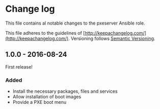 # Change log

This file contains al notable changes to the pxeserver Ansible role.

This file adheres to the guidelines of [http://keepachangelog.com/](http://keepachangelog.com/). Versioning follows [Semantic Versioning](http://semver.org/).

## 1.0.0 - 2016-08-24

First release!

### Added

- Install the necessary packages, files and services
- Allow installation of boot images
- Provide a PXE boot menu

